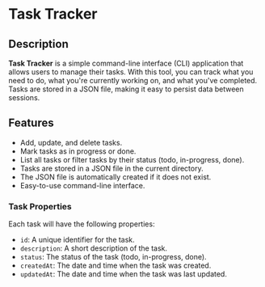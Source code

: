 # Task Tracker

## Description

**Task Tracker** is a simple command-line interface (CLI) application that allows users to manage their tasks. With this tool, you can track what you need to do, what you're currently working on, and what you've completed. Tasks are stored in a JSON file, making it easy to persist data between sessions.

## Features

- Add, update, and delete tasks.
- Mark tasks as in progress or done.
- List all tasks or filter tasks by their status (todo, in-progress, done).
- Tasks are stored in a JSON file in the current directory.
- The JSON file is automatically created if it does not exist.
- Easy-to-use command-line interface.

### Task Properties

Each task will have the following properties:

- `id`: A unique identifier for the task.
- `description`: A short description of the task.
- `status`: The status of the task (todo, in-progress, done).
- `createdAt`: The date and time when the task was created.
- `updatedAt`: The date and time when the task was last updated.
